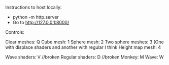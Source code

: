 Instructions to host locally:

* python -m http.server
* Go to http://127.0.0.1:8000/

Controls:

Clear meshes: Q
Cube mesh: 1
Sphere mesh: 2
Two sphere meshes: 3 (One with displace shaders and another with regular I think
Height map mesh: 4

Wave shaders: V //broken
Regular shaders: D //broken
Monkey: M
Wave: W
